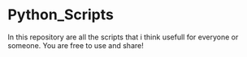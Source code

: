 Python_Scripts
==============

In this repository are all the scripts that i think usefull for everyone or someone. You are free to use and share!
